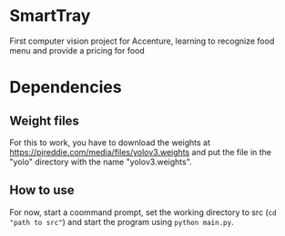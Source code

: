 # SmartTray
First computer vision project for Accenture, learning to recognize food menu and provide a pricing for food

# Dependencies
## Weight files 
For this to work, you have to download the weights at https://pjreddie.com/media/files/yolov3.weights
and put the file in the "yolo" directory with the name "yolov3.weights".

## How to use
For now, start a coommand prompt, set the working directory to src (`cd "path to src"`) and start the program using `python main.py`.
